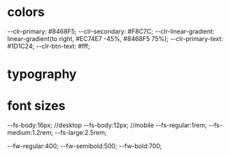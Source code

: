 # colors

--clr-primary: #8468F5;
--clr-secondary: #F8C7C;
--clr-linear-gradient: linear-gradient(to right, #EC74E7 -45%, #8468F5 75%);
--clr-primary-text: #1D1C24;
--clr-btn-text: #fff;

# typography

# font sizes
--fs-body:16px; //desktop
--fs-body:12px; //mobile
--fs-regular:1rem;
--fs-medium:1.2rem;
--fs-large:2.5rem;

--fw-regular:400;
--fw-semibold:500;
--fw-bold:700;